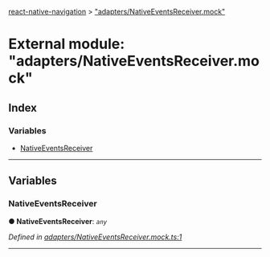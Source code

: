 [react-native-navigation](../README.md) > ["adapters/NativeEventsReceiver.mock"](../modules/_adapters_nativeeventsreceiver_mock_.md)



# External module: "adapters/NativeEventsReceiver.mock"

## Index

### Variables

* [NativeEventsReceiver](_adapters_nativeeventsreceiver_mock_.md#nativeeventsreceiver)



---
## Variables
<a id="nativeeventsreceiver"></a>

###  NativeEventsReceiver

**●  NativeEventsReceiver**:  *`any`* 

*Defined in [adapters/NativeEventsReceiver.mock.ts:1](https://github.com/wix/react-native-navigation/blob/961d36be/lib/src/adapters/NativeEventsReceiver.mock.ts#L1)*





___



